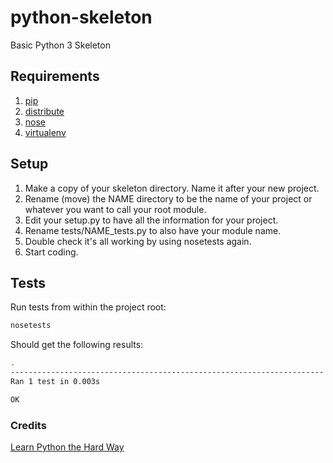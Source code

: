 # python-skeleton
Basic Python 3 Skeleton

## Requirements
1. [pip](http://pypi.python.org/pypi/pip)
2. [distribute](http://pypi.python.org/pypi/distribute)
3. [nose](http://pypi.python.org/pypi/nose/)
4. [virtualenv](http://pypi.python.org/pypi/virtualenv)

## Setup
1. Make a copy of your skeleton directory. Name it after your new project.
2. Rename (move) the NAME directory to be the name of your project or whatever you want to call your root module.
3. Edit your setup.py to have all the information for your project.
4. Rename tests/NAME_tests.py to also have your module name.
5. Double check it's all working by using nosetests again.
6. Start coding.

## Tests
Run tests from within the project root:

```bash
nosetests
```
Should get the following results:

```bash
.
----------------------------------------------------------------------
Ran 1 test in 0.003s

OK
```

### Credits
[Learn Python the Hard Way](http://learnpythonthehardway.org/book/ex46.html)
